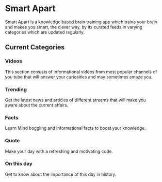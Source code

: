 # Smart Apart 
Smart Apart is a knowledge based brain training app which trains your brain and makes you smart, the clever way, by its curated feeds in varying categories which are updated regularly.

## Current Categories

### Videos
This section consists of informational videos from most popular channels of you tube that will answer your curiosities and may sometimes amaze you.

### Trending
Get the latest news and articles of different streams that will make you aware about the current affairs.

### Facts
Learn Mind boggling and informational facts to boost your knowledge.

### Quote
Make your day with a refreshing and motivating code.

### On this day
Get to know about the importance of this day in history.




